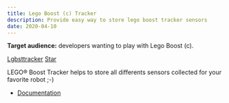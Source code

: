 ```yaml
---
title: Lego Boost (c) Tracker
description: Provide easy way to store lego boost tracker sensors
date: 2020-04-10
---
```


**Target audience:** developers wanting to play with Lego Boost (c).

<a href=https://github.com/py4mac/lbgsttracker target=_blank>Lgbsttracker</a>
<a class=github-button href=https://github.com/py4mac/lgbsttracker target=_blank data-show-count=true aria-label="Star Lgbsttracker on GitHub">Star</a>

LEGO® Boost Tracker helps to store all differents sensors collected for your favorite robot ;-)

- [Documentation](http://lgbsttracker.py4mac.com)
